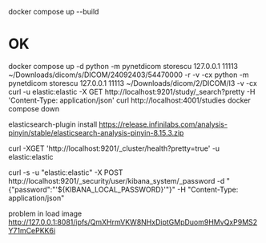 
docker compose up --build

# OK
docker compose up -d
python -m pynetdicom storescu 127.0.0.1 11113 ~/Downloads/dicom/s/DICOM/24092403/54470000 -r -v -cx
python -m pynetdicom storescu 127.0.0.1 11113 ~/Downloads/dicom/2/DICOM/I3   -v -cx
curl -u elastic:elastic -X GET  http://localhost:9201/study/_search?pretty -H 'Content-Type: application/json'
curl http://localhost:4001/studies
docker compose down




elasticsearch-plugin install https://release.infinilabs.com/analysis-pinyin/stable/elasticsearch-analysis-pinyin-8.15.3.zip

curl -XGET 'http://localhost:9201/_cluster/health?pretty=true' -u elastic:elastic


curl -s -u "elastic:elastic" -X POST http://localhost:9201/_security/user/kibana_system/_password -d "{\"password\":\"'${KIBANA_LOCAL_PASSWORD}'\"}" -H "Content-Type: application/json"

problem in load image
http://127.0.0.1:8081/ipfs/QmXHrmVKW8NHxDiptGMpDuom9HMvQxP9MS2Y71mCePKK6i